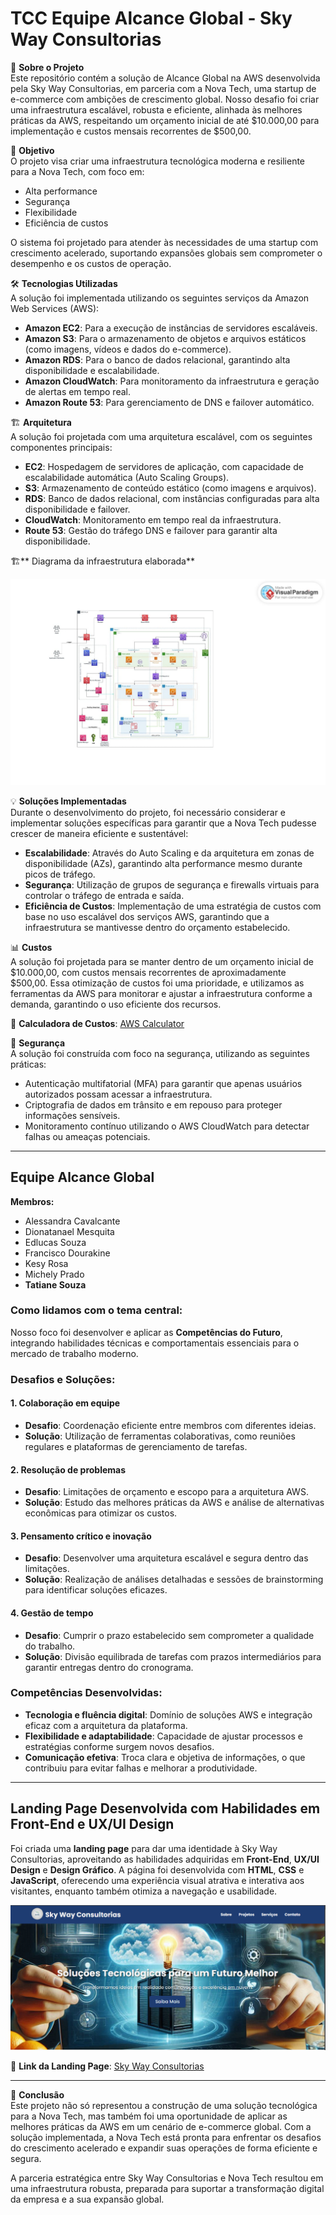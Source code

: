 # TCC Equipe Alcance Global - Sky Way Consultorias 

📖 **Sobre o Projeto**  
Este repositório contém a solução de Alcance Global na AWS desenvolvida pela Sky Way Consultorias, em parceria com a Nova Tech, uma startup de e-commerce com ambições de crescimento global. Nosso desafio foi criar uma infraestrutura escalável, robusta e eficiente, alinhada às melhores práticas da AWS, respeitando um orçamento inicial de até $10.000,00 para implementação e custos mensais recorrentes de $500,00.

🚀 **Objetivo**  
O projeto visa criar uma infraestrutura tecnológica moderna e resiliente para a Nova Tech, com foco em:

- Alta performance  
- Segurança  
- Flexibilidade  
- Eficiência de custos  

O sistema foi projetado para atender às necessidades de uma startup com crescimento acelerado, suportando expansões globais sem comprometer o desempenho e os custos de operação.

🛠️ **Tecnologias Utilizadas**  
A solução foi implementada utilizando os seguintes serviços da Amazon Web Services (AWS):

- **Amazon EC2**: Para a execução de instâncias de servidores escaláveis.  
- **Amazon S3**: Para o armazenamento de objetos e arquivos estáticos (como imagens, vídeos e dados do e-commerce).  
- **Amazon RDS**: Para o banco de dados relacional, garantindo alta disponibilidade e escalabilidade.  
- **Amazon CloudWatch**: Para monitoramento da infraestrutura e geração de alertas em tempo real.  
- **Amazon Route 53**: Para gerenciamento de DNS e failover automático.  

🏗️ **Arquitetura**  
A solução foi projetada com uma arquitetura escalável, com os seguintes componentes principais:

- **EC2**: Hospedagem de servidores de aplicação, com capacidade de escalabilidade automática (Auto Scaling Groups).  
- **S3**: Armazenamento de conteúdo estático (como imagens e arquivos).  
- **RDS**: Banco de dados relacional, com instâncias configuradas para alta disponibilidade e failover.  
- **CloudWatch**: Monitoramento em tempo real da infraestrutura.  
- **Route 53**: Gestão do tráfego DNS e failover para garantir alta disponibilidade.

  
🏗️** Diagrama da infraestrutura elaborada**
  
![Diagrama da Arquitetura do Projeto](./sky%20way%20consultoria/imgs/estrutura.png)  

 
💡 **Soluções Implementadas**  
Durante o desenvolvimento do projeto, foi necessário considerar e implementar soluções específicas para garantir que a Nova Tech pudesse crescer de maneira eficiente e sustentável:

- **Escalabilidade**: Através do Auto Scaling e da arquitetura em zonas de disponibilidade (AZs), garantindo alta performance mesmo durante picos de tráfego.  
- **Segurança**: Utilização de grupos de segurança e firewalls virtuais para controlar o tráfego de entrada e saída.  
- **Eficiência de Custos**: Implementação de uma estratégia de custos com base no uso escalável dos serviços AWS, garantindo que a infraestrutura se mantivesse dentro do orçamento estabelecido.  

📊 **Custos**  
A solução foi projetada para se manter dentro de um orçamento inicial de $10.000,00, com custos mensais recorrentes de aproximadamente $500,00. Essa otimização de custos foi uma prioridade, e utilizamos as ferramentas da AWS para monitorar e ajustar a infraestrutura conforme a demanda, garantindo o uso eficiente dos recursos.

🔗 **Calculadora de Custos**: [AWS Calculator](https://calculator.aws/#/estimate?id=da29287fceea938bcd5e6eb0e89faf58c9065720) 

🔐 **Segurança**  
A solução foi construída com foco na segurança, utilizando as seguintes práticas:

- Autenticação multifatorial (MFA) para garantir que apenas usuários autorizados possam acessar a infraestrutura.  
- Criptografia de dados em trânsito e em repouso para proteger informações sensíveis.  
- Monitoramento contínuo utilizando o AWS CloudWatch para detectar falhas ou ameaças potenciais.  

---

## **Equipe Alcance Global**

**Membros:**  
- Alessandra Cavalcante  
- Dionatanael Mesquita  
- Edlucas Souza  
- Francisco Dourakine  
- Kesy Rosa  
- Michely Prado  
- **Tatiane Souza**  

### Como lidamos com o tema central:  
Nosso foco foi desenvolver e aplicar as **Competências do Futuro**, integrando habilidades técnicas e comportamentais essenciais para o mercado de trabalho moderno.

### Desafios e Soluções:

#### 1. Colaboração em equipe  
- **Desafio**: Coordenação eficiente entre membros com diferentes ideias.  
- **Solução**: Utilização de ferramentas colaborativas, como reuniões regulares e plataformas de gerenciamento de tarefas.  

#### 2. Resolução de problemas  
- **Desafio**: Limitações de orçamento e escopo para a arquitetura AWS.  
- **Solução**: Estudo das melhores práticas da AWS e análise de alternativas econômicas para otimizar os custos.  

#### 3. Pensamento crítico e inovação  
- **Desafio**: Desenvolver uma arquitetura escalável e segura dentro das limitações.  
- **Solução**: Realização de análises detalhadas e sessões de brainstorming para identificar soluções eficazes.  

#### 4. Gestão de tempo  
- **Desafio**: Cumprir o prazo estabelecido sem comprometer a qualidade do trabalho.  
- **Solução**: Divisão equilibrada de tarefas com prazos intermediários para garantir entregas dentro do cronograma.  

### Competências Desenvolvidas:

- **Tecnologia e fluência digital**: Domínio de soluções AWS e integração eficaz com a arquitetura da plataforma.  
- **Flexibilidade e adaptabilidade**: Capacidade de ajustar processos e estratégias conforme surgem novos desafios.  
- **Comunicação efetiva**: Troca clara e objetiva de informações, o que contribuiu para evitar falhas e melhorar a produtividade.  

---

## **Landing Page Desenvolvida com Habilidades em Front-End e UX/UI Design**

Foi criada uma **landing page** para dar uma identidade à Sky Way Consultorias, aproveitando as habilidades adquiridas em **Front-End**, **UX/UI Design** e **Design Gráfico**. A página foi desenvolvida com **HTML**, **CSS** e **JavaScript**, oferecendo uma experiência visual atrativa e interativa aos visitantes, enquanto também otimiza a navegação e usabilidade.  

![Imagem da Landing Page do Projeto](./sky%20way%20consultoria/imgs/landing%20page.png)  

🔗 **Link da Landing Page**: [Sky Way Consultorias](https://sowza82.github.io/skyway_consultoria-EDN/)  

---

📜 **Conclusão**  
Este projeto não só representou a construção de uma solução tecnológica para a Nova Tech, mas também foi uma oportunidade de aplicar as melhores práticas da AWS em um cenário de e-commerce global. Com a solução implementada, a Nova Tech está pronta para enfrentar os desafios do crescimento acelerado e expandir suas operações de forma eficiente e segura.

A parceria estratégica entre Sky Way Consultorias e Nova Tech resultou em uma infraestrutura robusta, preparada para suportar a transformação digital da empresa e a sua expansão global.  

